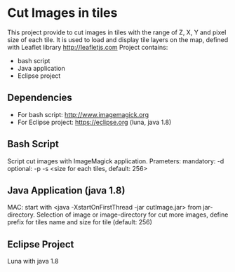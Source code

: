 Cut Images in tiles 
=============

This project provide to cut images in tiles with the range of Z, X, Y and pixel size of each tile.
It is used to load and display tile layers on the map, defined with Leaflet library <http://leafletjs.com> 
Project contains:
* bash script
* Java application
* Eclipse project

Dependencies
------------

* For bash script: http://www.imagemagick.org
* For Eclipse project: https://eclipse.org (luna, java 1.8)

Bash Script
------------
Script cut images with ImageMagick application. 
Prameters: 
mandatory: -d <directory> 
optional: -p <prefix for tiles name> -s <size for each tiles, default: 256>

Java Application (java 1.8)
------------
MAC: start with <java -XstartOnFirstThread -jar cutImage.jar> from jar-directory.
Selection of image or image-directory for cut more images, define prefix for tiles name and size for tile (default: 256)

Eclipse Project
------------
Luna with java 1.8



